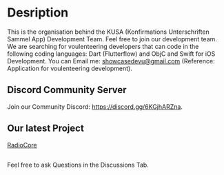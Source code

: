 # Desription
This is the organisation behind the KUSA (Konfirmations Unterschriften Sammel App) Development Team. Feel free to join our development team. We are searching for voulenteering developers that can code in the following coding languages: Dart (Flutterflow) and ObjC and Swift for iOS Development. You can Email me: showcasedevu@gmail.com (Reference: Application for voulenteering development). 
## Discord Community Server
Join our Community Discord: https://discord.gg/6KGjhARZna.
## Our latest Project
[RadioCore](https://github.com/CodeSpire-Solutions/RadioCore/)
##
Feel free to ask Questions in the Discussions Tab.
